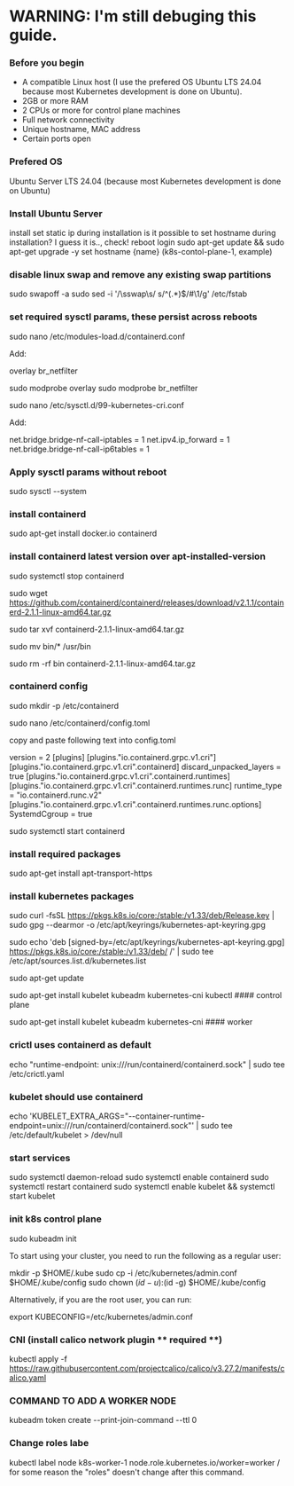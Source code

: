 # WARNING: I'm still debuging this guide.


### Before you begin

- A compatible Linux host (I use the prefered OS Ubuntu LTS 24.04 because most Kubernetes development is done on Ubuntu).
- 2GB or more RAM
- 2 CPUs or more for control plane machines
- Full network connectivity
- Unique hostname, MAC address
- Certain ports open



### Prefered OS 

Ubuntu Server LTS 24.04 (because most Kubernetes development is done on Ubuntu)



### Install Ubuntu Server

install
set static ip during installation
is it possible to set hostname during installation? I guess it is.., check!
reboot
login
sudo apt-get update && sudo apt-get upgrade -y 
set hostname {name}  (k8s-contol-plane-1, example)



### disable linux swap and remove any existing swap partitions

sudo swapoff -a
sudo sed -i '/\sswap\s/ s/^\(.*\)$/#\1/g' /etc/fstab



### set required sysctl params, these persist across reboots

sudo nano /etc/modules-load.d/containerd.conf

Add:

overlay
br_netfilter

sudo modprobe overlay
sudo modprobe br_netfilter


sudo nano /etc/sysctl.d/99-kubernetes-cri.conf

Add:

net.bridge.bridge-nf-call-iptables  = 1
net.ipv4.ip_forward                 = 1
net.bridge.bridge-nf-call-ip6tables = 1



### Apply sysctl params without reboot
sudo sysctl --system



### install containerd

sudo apt-get install docker.io containerd



### install containerd latest version over apt-installed-version

sudo systemctl stop containerd

sudo wget https://github.com/containerd/containerd/releases/download/v2.1.1/containerd-2.1.1-linux-amd64.tar.gz

sudo tar xvf containerd-2.1.1-linux-amd64.tar.gz

sudo mv bin/* /usr/bin

sudo rm -rf bin containerd-2.1.1-linux-amd64.tar.gz



### containerd config

sudo mkdir -p /etc/containerd

sudo nano /etc/containerd/config.toml

copy and paste following text into config.toml

version = 2
[plugins]
  [plugins."io.containerd.grpc.v1.cri"]
    [plugins."io.containerd.grpc.v1.cri".containerd]
      discard_unpacked_layers = true
      [plugins."io.containerd.grpc.v1.cri".containerd.runtimes]
        [plugins."io.containerd.grpc.v1.cri".containerd.runtimes.runc]
          runtime_type = "io.containerd.runc.v2"
          [plugins."io.containerd.grpc.v1.cri".containerd.runtimes.runc.options]
            SystemdCgroup = true

sudo systemctl start containerd



### install required packages

sudo apt-get install apt-transport-https



### install kubernetes packages

sudo curl -fsSL https://pkgs.k8s.io/core:/stable:/v1.33/deb/Release.key | sudo gpg --dearmor -o /etc/apt/keyrings/kubernetes-apt-keyring.gpg

sudo echo 'deb [signed-by=/etc/apt/keyrings/kubernetes-apt-keyring.gpg] https://pkgs.k8s.io/core:/stable:/v1.33/deb/ /' | sudo tee /etc/apt/sources.list.d/kubernetes.list

sudo apt-get update

sudo apt-get install kubelet kubeadm kubernetes-cni kubectl #### control plane

sudo apt-get install kubelet kubeadm kubernetes-cni #### worker



### crictl uses containerd as default

echo "runtime-endpoint: unix:///run/containerd/containerd.sock" | sudo tee /etc/crictl.yaml



### kubelet should use containerd

echo 'KUBELET_EXTRA_ARGS="--container-runtime-endpoint=unix:///run/containerd/containerd.sock"' | sudo tee /etc/default/kubelet > /dev/null



### start services

sudo systemctl daemon-reload
sudo systemctl enable containerd
sudo systemctl restart containerd
sudo systemctl enable kubelet && systemctl start kubelet



### init k8s control plane

sudo kubeadm init 

To start using your cluster, you need to run the following as a regular user:

mkdir -p $HOME/.kube
sudo cp -i /etc/kubernetes/admin.conf $HOME/.kube/config
sudo chown $(id -u):$(id -g) $HOME/.kube/config


Alternatively, if you are the root user, you can run:

export KUBECONFIG=/etc/kubernetes/admin.conf



### CNI (install calico network plugin ** required **)

kubectl apply -f https://raw.githubusercontent.com/projectcalico/calico/v3.27.2/manifests/calico.yaml



### COMMAND TO ADD A WORKER NODE

kubeadm token create --print-join-command --ttl 0



### Change roles labe

kubectl label node k8s-worker-1 node.role.kubernetes.io/worker=worker / for some reason the "roles" doesn't change after this command.
